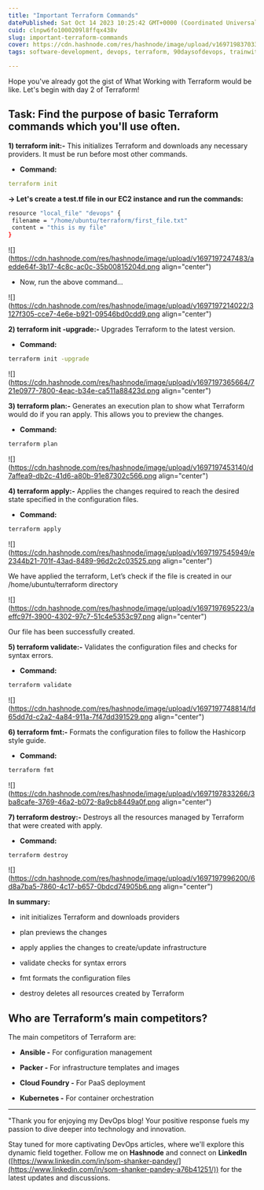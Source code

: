```yaml
---
title: "Important Terraform Commands"
datePublished: Sat Oct 14 2023 10:25:42 GMT+0000 (Coordinated Universal Time)
cuid: clnpw6fo1000209l8ffqx438v
slug: important-terraform-commands
cover: https://cdn.hashnode.com/res/hashnode/image/upload/v1697198370332/6e3147e8-2058-40b2-b7fe-d26310b3889b.jpeg
tags: software-development, devops, terraform, 90daysofdevops, trainwithshubham

---
```


Hope you've already got the gist of What Working with Terraform would be like. Let's begin with day 2 of Terraform!

## Task: Find the purpose of basic Terraform commands which you'll use often.

**1) terraform init:-** This initializes Terraform and downloads any necessary providers. It must be run before most other commands.

* **Command:**
    

```yaml
terraform init
```

**\-&gt; Let's create a test.tf file in our EC2 instance and run the commands:**

```bash
resource "local_file" "devops" {
 filename = "/home/ubuntu/terraform/first_file.txt"
 content = "this is my file"
}
```

![](https://cdn.hashnode.com/res/hashnode/image/upload/v1697197247483/aedde64f-3b17-4c8c-ac0c-35b00815204d.png align="center")

* Now, run the above command...
    

![](https://cdn.hashnode.com/res/hashnode/image/upload/v1697197214022/3127f305-cce7-4e6e-b921-09546bd0cdd9.png align="center")

**2) terraform init -upgrade:-** Upgrades Terraform to the latest version.

* **Command:**
    

```bash
terraform init -upgrade
```

![](https://cdn.hashnode.com/res/hashnode/image/upload/v1697197365664/721e0977-7800-4eac-b34e-ca511a88423d.png align="center")

**3) terraform plan:-** Generates an execution plan to show what Terraform would do if you ran apply. This allows you to preview the changes.

* **Command:**
    

```bash
terraform plan
```

![](https://cdn.hashnode.com/res/hashnode/image/upload/v1697197453140/d7affea9-db2c-41d6-a80b-91e87302c566.png align="center")

**4) terraform apply:-** Applies the changes required to reach the desired state specified in the configuration files.

* **Command:**
    

```bash
terraform apply
```

![](https://cdn.hashnode.com/res/hashnode/image/upload/v1697197545949/e2344b21-701f-43ad-8489-96d2c2c03525.png align="center")

We have applied the terraform, Let’s check if the file is created in our /home/ubuntu/terraform directory

![](https://cdn.hashnode.com/res/hashnode/image/upload/v1697197695223/aeffc97f-3900-4302-97c7-51c4e5353c97.png align="center")

Our file has been successfully created.

**5) terraform validate:-** Validates the configuration files and checks for syntax errors.

* **Command:**
    

```bash
terraform validate
```

![](https://cdn.hashnode.com/res/hashnode/image/upload/v1697197748814/fd65dd7d-c2a2-4a84-911a-7f47dd391529.png align="center")

**6) terraform fmt:-** Formats the configuration files to follow the Hashicorp style guide.

* **Command:**
    

```bash
terraform fmt
```

![](https://cdn.hashnode.com/res/hashnode/image/upload/v1697197833266/3ba8cafe-3769-46a2-b072-8a9cb8449a0f.png align="center")

**7) terraform destroy:-** Destroys all the resources managed by Terraform that were created with apply.

* **Command:**
    

```bash
terraform destroy
```

![](https://cdn.hashnode.com/res/hashnode/image/upload/v1697197996200/6d8a7ba5-7860-4c17-b657-0bdcd74905b6.png align="center")

**In summary:**

* init initializes Terraform and downloads providers
    
* plan previews the changes
    
* apply applies the changes to create/update infrastructure
    
* validate checks for syntax errors
    
* fmt formats the configuration files
    
* destroy deletes all resources created by Terraform
    

## Who are Terraform’s main competitors?

The main competitors of Terraform are:

* **Ansible -** For configuration management
    
* **Packer -** For infrastructure templates and images
    
* **Cloud Foundry -** For PaaS deployment
    
* **Kubernetes -** For container orchestration
    

---

"Thank you for enjoying my DevOps blog! Your positive response fuels my passion to dive deeper into technology and innovation.

Stay tuned for more captivating DevOps articles, where we'll explore this dynamic field together. Follow me on **Hashnode** and connect on **LinkedIn** ([https://www.linkedin.com/in/som-shanker-pandey/](https://www.linkedin.com/in/som-shanker-pandey-a76b41251/)) for the latest updates and discussions.